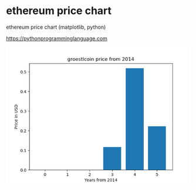 # ethereum price chart  

ethereum price chart (matplotlib, python)

https://pythonprogramminglanguage.com

<img src='chart.png'>
